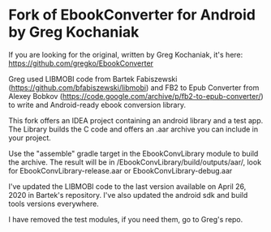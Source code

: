 # Fork of EbookConverter for Android by Greg Kochaniak 

If you are looking for the original, written by Greg Kochaniak, it's here: https://github.com/gregko/EbookConverter

Greg used
    LIBMOBI code from Bartek Fabiszewski (https://github.com/bfabiszewski/libmobi)
and
    FB2 to Epub Converter from Alexey Bobkov (https://code.google.com/archive/p/fb2-to-epub-converter/)
to write and Android-ready ebook conversion library.

This fork offers an IDEA project containing an android library and a test app.
The Library builds the C code and offers an .aar archive you can include in your project.

Use the "assemble" gradle target in the EbookConvLibrary module to build the archive.
The result will be in /EbookConvLibrary/build/outputs/aar/, look for EbookConvLibrary-release.aar or EbookConvLibrary-debug.aar

I've updated the LIBMOBI code to the last version available on April 26, 2020 in Bartek's repository.
I've also updated the android sdk and build tools versions everywhere.

I have removed the test modules, if you need them, go to Greg's repo.
  
